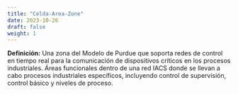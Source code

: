 ```yaml
---
title: "Celda-Area-Zone"
date: 2023-10-26
draft: false
weight: 1
---
```


**Definición:** Una zona del Modelo de Purdue que soporta redes de control en tiempo real para la comunicación de dispositivos críticos en los procesos industriales. Áreas funcionales dentro de una red IACS donde se llevan a cabo procesos industriales específicos, incluyendo control de supervisión, control básico y niveles de proceso.
